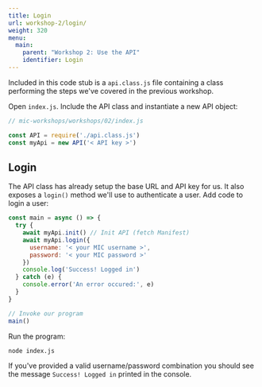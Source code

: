 ```yaml
---
title: Login
url: workshop-2/login/
weight: 320
menu:
  main:
    parent: "Workshop 2: Use the API"
    identifier: Login
---
```


Included in this code stub is a `api.class.js` file containing a class performing the steps we've covered in the previous workshop.

Open `index.js`. Include the API class and instantiate a new API object:

```javascript
// mic-workshops/workshops/02/index.js

const API = require('./api.class.js')
const myApi = new API('< API key >')
```

## Login

The API class has already setup the base URL and API key for us. It also exposes a `login()` method we'll use to authenticate a user. Add code to login a user:

```javascript
const main = async () => {
  try {
    await myApi.init() // Init API (fetch Manifest)
    await myApi.login({
      username: '< your MIC username >',
      password: '< your MIC password >'
    })
    console.log('Success! Logged in')
  } catch (e) {
    console.error('An error occured:', e)
  }
}

// Invoke our program
main()
```

Run the program:

```sh
node index.js
```

If you've provided a valid username/password combination you should see the message `Success! Logged in` printed in the console.
